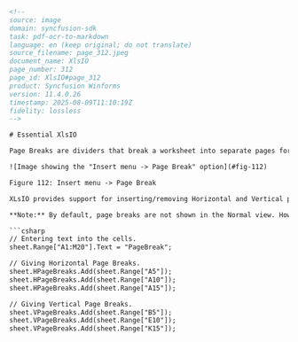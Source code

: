```html
<!-- 
source: image
domain: syncfusion-sdk
task: pdf-ocr-to-markdown
language: en (keep original; do not translate)
source_filename: page_312.jpeg
document_name: XlsIO
page_number: 312
page_id: XlsIO#page_312
product: Syncfusion Winforms
version: 11.4.0.26
timestamp: 2025-08-09T11:10:19Z
fidelity: lossless
-->

# Essential XlsIO

Page Breaks are dividers that break a worksheet into separate pages for printing. To print a worksheet with the exact number of pages that you want, you can adjust the page breaks in the worksheet before you print it. Excel inserts automatic page breaks, based on the paper size, margin settings, scaling options, and the positions of any manual page breaks that you insert, and it also allows to insert/remove breaks at preferred locations.

![Image showing the "Insert menu -> Page Break" option](#fig-112)

Figure 112: Insert menu -> Page Break

XLsIO provides support for inserting/removing Horizontal and Vertical page breaks in a worksheet by using the `IHPagebreak` and `IVPagebreak` interfaces.

**Note:** By default, page breaks are not shown in the Normal view. However, you can view them by inserting new page breaks.

```csharp
// Entering text into the cells.
sheet.Range["A1:M20"].Text = "PageBreak";

// Giving Horizontal Page Breaks.
sheet.HPageBreaks.Add(sheet.Range["A5"]);
sheet.HPageBreaks.Add(sheet.Range["A10"]);
sheet.HPageBreaks.Add(sheet.Range["A15"]);

// Giving Vertical Page Breaks.
sheet.VPageBreaks.Add(sheet.Range["B5"]);
sheet.VPageBreaks.Add(sheet.Range["E10"]);
sheet.VPageBreaks.Add(sheet.Range["K15"]);
```

<!-- tags: [product, module, control, api, version?] keywords: [xlsl.io, page breaks, automatic breaks, manual breaks, insert page break, horizontal page breaks, vertical page breaks, Normal view, IHPagebreak, IVPagebreak] -->
```